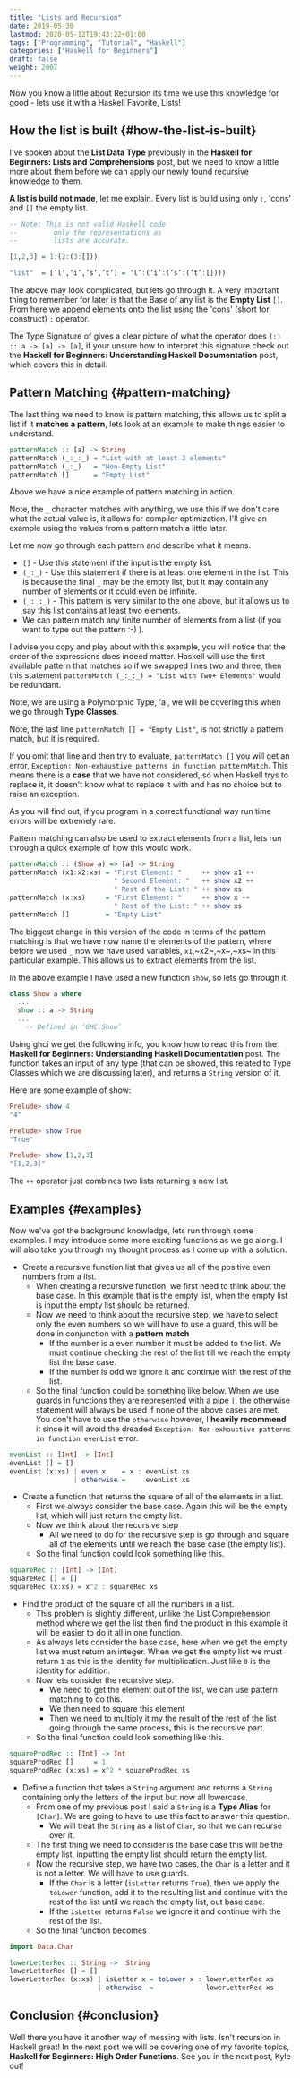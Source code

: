 ```yaml
---
title: "Lists and Recursion"
date: 2019-05-30
lastmod: 2020-05-12T19:43:22+01:00
tags: ["Programming", "Tutorial", "Haskell"]
categories: ["Haskell for Beginners"]
draft: false
weight: 2007
---
```


Now you know a little about <span class="underline">Recursion</span> its time we use this knowledge for good - lets use it with a <span class="underline">Haskell Favorite, Lists!</span>


## How the list is built {#how-the-list-is-built}

I've spoken about the **List Data Type** previously in the ****Haskell for Beginners: Lists and Comprehensions**** post, but we need to know a little more about them before we can apply our newly found recursive knowledge to them.

****A list is build not made****, let me explain. Every list is build using only `:`, 'cons' and `[]` the empty list.

```haskell
-- Note: This is not valid Haskell code
--         only the representations as
--         lists are accurate.

[1,2,3] = 1:(2:(3:[]))

"list"  = [’l’,’i’,’s’,’t’] = ’l’:(’i’:(’s’:(’t’:[])))
```

The above may look complicated, but lets go through it. A very important thing to remember for later is that the <span class="underline">Base</span> of any list is the ****Empty List**** `[]`.
From here we append elements onto the list using the 'cons' (short for construct) `:` operator.

The <span class="underline">Type Signature</span> of gives a clear picture of what the operator does `(:) :: a -> [a] -> [a]`, if your unsure how to interpret this signature check out the ****Haskell for Beginners: Understanding Haskell Documentation**** post, which covers this in detail.


## Pattern Matching {#pattern-matching}

The last thing we need to know is pattern matching, this allows us to split a list if it **matches a pattern**, lets look at an example to make things easier to understand.

```haskell
patternMatch :: [a] -> String
patternMatch (_:_:_) = "List with at least 2 elements"
patternMatch (_:_)   = "Non-Empty List"
patternMatch []      = "Empty List"
```

Above we have a nice example of pattern matching in action.

Note, the `_` character matches with anything, we use this if we don't care what the actual value is, it allows for compiler optimization. I'll give an example using the values from a pattern match a little later.

Let me now go through each pattern and describe what it means.

-   `[]` - Use this statement if the input is the empty list.
-   `(_:_)` - Use this statement if there is at least one element in the list. This is because the final `_` may be the empty list, but it may contain any number of elements or it could even be infinite.
-   `(_:_:_)` - This pattern is very similar to the one above, but it allows us to say this list contains at least two elements.
-   We can pattern match any finite number of elements from a list (if you want to type out the pattern :-) ).

I advise you copy and play about with this example, you will notice that the order of the expressions does indeed matter. Haskell will use the first available pattern that matches so if we swapped lines two and three, then this statement `patternMatch (_:_:_) = "List with Two+ Elements"` would be redundant.

Note, we are using a <span class="underline">Polymorphic Type, 'a'</span>, we will be covering this when we go through **Type Classes**.

Note, the last line `patternMatch [] = "Empty List"`, is not strictly a pattern match, but it is required.

If you omit that line and then try to evaluate, `patternMatch []` you will get an error, `Exception: Non-exhaustive patterns in function patternMatch`.
This means there is a ****case**** that we have not considered, so when Haskell trys to replace it, it doesn't know what to replace it with and has no choice but to raise an exception.

As you will find out, if you program in a correct <span class="underline">functional</span> way <span class="underline">run time errors</span> will be extremely rare.

Pattern matching can also be used to extract elements from a list, lets run through a quick example of how this would work.

```haskell
patternMatch :: (Show a) => [a] -> String
patternMatch (x1:x2:xs) = "First Element: "     ++ show x1 ++
                          " Second Element: "   ++ show x2 ++
                          " Rest of the List: " ++ show xs
patternMatch (x:xs)     = "First Element: "     ++ show x ++
                          " Rest of the List: " ++ show xs
patternMatch []         = "Empty List"
```

The biggest change in this version of the code in terms of the <span class="underline">pattern matching</span> is that we have now name the elements of the pattern, where before we used `_` now we have used variables, `x1`,~x2~,~x~,~xs~ in this particular example. This allows us to extract elements from the list.

In the above example I have used a new function `show`, so lets go through it.

```haskell
class Show a where
  ...
  show :: a -> String
  ...
    -- Defined in ‘GHC.Show’
```

Using <span class="underline">ghci</span> we get the following <span class="underline">info</span>, you know how to read this from the  ****Haskell for Beginners: Understanding Haskell Documentation**** post. The function takes an input of any type (that can be showed, this related to <span class="underline">Type Classes</span> which we are discussing later), and returns a `String` version of it.

Here are some example of show:

```haskell
Prelude> show 4
"4"

Prelude> show True
"True"

Prelude> show [1,2,3]
"[1,2,3]"
```

The `++` operator just combines two lists returning a new list.


## Examples {#examples}

Now we've got the background knowledge, lets run through some examples.
I may introduce some more exciting functions as we go along.
I will also take you through my thought process as I come up with a solution.

-   Create a recursive function list that gives us all of the positive even numbers from a list.
    -   When creating a recursive function, we first need to think about the base case. In this example that is the empty list, when the empty list is input the empty list should be returned.
    -   Now we need to think about the recursive step, we have to select only the even numbers so we will have to use a guard, this will be done in conjunction with a **pattern match**
        -   If the number is a even number it must be added to the list. We must continue checking the rest of the list till we reach the empty list the base case.
        -   If the number is odd we ignore it and continue with the rest of the list.
    -   So the final function could be something like below. When we use guards in functions they are represented with a pipe `|`, the otherwise statement will always be used if none of the above cases are met. You don't have to use the `otherwise` however, I ****heavily recommend**** it since it will avoid the dreaded `Exception: Non-exhaustive patterns in function evenList` error.

<!--listend-->

```haskell
evenList :: [Int] -> [Int]
evenList [] = []
evenList (x:xs) | even x    = x : evenList xs
                | otherwise =     evenList xs
```

-   Create a function that returns the square of all of the elements in a list.
    -   First we always consider the base case. Again this will be the empty list, which will just return the empty list.
    -   Now we think about the recursive step
        -   All we need to do for the recursive step is go through and square all of the elements until we reach the base case (the empty list).
    -   So the final function could look something like this.

<!--listend-->

```haskell
squareRec :: [Int] -> [Int]
squareRec [] = []
squareRec (x:xs) = x^2 : squareRec xs
```

-   Find the product of the square of all the numbers in a list.
    -   This problem is slightly different, unlike the <span class="underline">List Comprehension</span> method where we get the list then find the product in this example it will be easier to do it all in one function.
    -   As always lets consider the base case, here when we get the empty list we must return an integer. When we get the empty list we must return `1` as this is the identity for multiplication. Just like `0` is the identity for addition.
    -   Now lets consider the recursive step.
        -   We need to get the element out of the list, we can use pattern matching to do this.
        -   We then need to square this element
        -   Then we need to multiply it my the result of the rest of the list going through the same process, this is the recursive part.
    -   So the final function could look something like this.

<!--listend-->

```haskell
squareProdRec :: [Int] -> Int
squareProdRec []     = 1
squareProdRec (x:xs) = x^2 * squareProdRec xs
```

-   Define a function that takes a `String` argument and returns a `String` containing only the letters of the input but now all lowercase.
    -   From one of my previous post I said a `String` is a **Type Alias** for `[Char]`. We are going to have to use this fact to answer this question.
        -   We will treat the `String` as a list of `Char`, so that we can recurse over it.
    -   The first thing we need to consider is the base case this will be the empty list, inputting the empty list should return the empty list.
    -   Now the recursive step, we have two cases, the `Char` is a letter and it is not a letter. We will have to use guards.
        -   If the `Char` is a letter (`isLetter` returns `True`), then we apply the `toLower` function, add it to the resulting list and continue with the rest of the list until we reach the empty list, out base case.
        -   If the `isLetter` returns `False` we ignore it and continue with the rest of the list.
    -   So the final function becomes

<!--listend-->

```haskell
import Data.Char

lowerLetterRec :: String ->  String
lowerLetterRec [] = []
lowerLetterRec (x:xs) | isLetter x = toLower x : lowerLetterRec xs
                      | otherwise  =             lowerLetterRec xs
```


## Conclusion {#conclusion}

Well there you have it another way of messing with lists.
Isn't recursion in Haskell great!
In the next post we will be covering one of my favorite topics, ****Haskell for Beginners: High Order Functions****.
See you in the next post, Kyle out!
